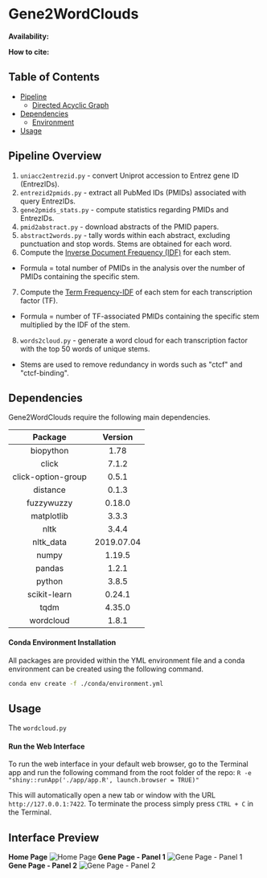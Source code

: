 <strong>Gene2WordClouds</strong>
=====

<strong>Availability:</strong>

<strong>How to cite:</strong>

Table of Contents
-----
* [Pipeline](#pipeline-overview)
  + [Directed Acyclic Graph](#dag)
* [Dependencies](#dependencies)
  + [Environment](#conda-environment-installation)
* [Usage](#usage)

Pipeline Overview
-----
1. `uniacc2entrezid.py` - convert Uniprot accession to Entrez gene ID (EntrezIDs).
2. `entrezid2pmids.py` - extract all PubMed IDs (PMIDs) associated with query EntrezIDs.
3. `gene2pmids_stats.py` - compute statistics regarding PMIDs and EntrezIDs.
4. `pmid2abstract.py` - download abstracts of the PMID papers.
5. `abstract2words.py` - tally words within each abstract, excluding punctuation and stop words. Stems are obtained for each word.
6. Compute the [Inverse Document Frequency (IDF)](https://en.wikipedia.org/wiki/Tf%E2%80%93idf#Inverse_document_frequency) for each stem.
  - Formula = total number of PMIDs in the analysis over the number of PMIDs containing the specific stem.
7. Compute the [Term Frequency-IDF](https://en.wikipedia.org/wiki/Tf%E2%80%93idf#Term_frequency%E2%80%93Inverse_document_frequency) of each stem for each transcription factor (TF).
  - Formula = number of TF-associated PMIDs containing the specific stem multiplied by the IDF of the stem.
8. `words2cloud.py` - generate a word cloud for each transcription factor with the top 50 words of unique stems.
  - Stems are used to remove redundancy in words such as "ctcf" and "ctcf-binding".



Dependencies
-----
Gene2WordClouds require the following main dependencies.

| Package | Version |
|:-:|:-:|
| biopython | 1.78 |
| click | 7.1.2 |
| click-option-group | 0.5.1 |
| distance | 0.1.3 |
| fuzzywuzzy | 0.18.0 |
| matplotlib | 3.3.3 |
| nltk | 3.4.4 |
| nltk_data | 2019.07.04 |
| numpy | 1.19.5 |
| pandas | 1.2.1 |
| python | 3.8.5 |
| scikit-learn | 0.24.1 |
| tqdm | 4.35.0 |
| wordcloud | 1.8.1 |

#### Conda Environment Installation
All packages are provided within the YML environment file and a conda environment can be created using the following command.
```bash
conda env create -f ./conda/environment.yml
```

Usage
-----
The `wordcloud.py`

#### Run the Web Interface
To run the web interface in your default web browser, go to the Terminal app and run the following command from the root folder of the repo:
`R -e "shiny::runApp('./app/app.R', launch.browser = TRUE)"`

This will automatically open a new tab or window with the URL `http://127.0.0.1:7422`. To terminate the process simply press `CTRL + C` in the Terminal.


Interface Preview
-----
**Home Page**
![Home Page](/previews/home_page.png)
**Gene Page - Panel 1**
![Gene Page - Panel 1](/previews/gene_page_1.png)
**Gene Page - Panel 2**
![Gene Page - Panel 2](/previews/gene_page_2.png)



